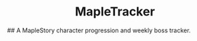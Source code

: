 <h1 align="center">MapleTracker</h1>
## A MapleStory character progression and weekly boss tracker.
<icon src="https://img.shields.io/static/v1?label=license&message=MIT&color=blue&style=for-the-badge"></icon>
